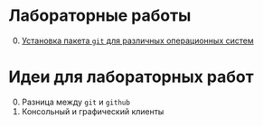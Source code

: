 # Лабораторные работы
0. [Установка пакета `git` для различных операционных систем](01-git-installation.md)
# Идеи для лабораторных работ
0. Разница между `git` и `github`
1. Консольный и графический клиенты